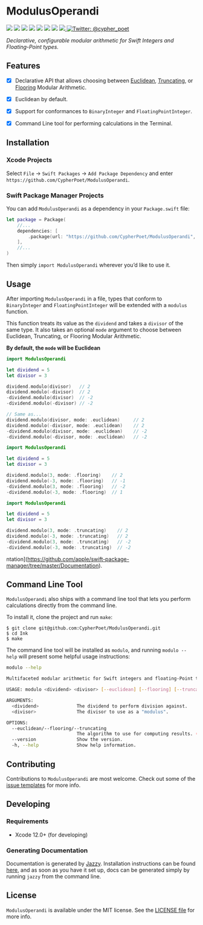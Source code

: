 # ModulusOperandi

<p>
    <img src="https://img.shields.io/badge/Swift-5.3-F06C33.svg" />
    <img src="https://img.shields.io/badge/iOS-13.0+-865EFC.svg" />
    <img src="https://img.shields.io/badge/iPadOS-13.0+-F65EFC.svg" />
    <img src="https://img.shields.io/badge/macOS-10.14+-179AC8.svg" />
    <img src="https://img.shields.io/badge/tvOS-13.0+-41465B.svg" />
    <img src="https://img.shields.io/badge/watchOS-6.0+-1FD67A.svg" />
    <img src="https://img.shields.io/badge/License-MIT-blue.svg" />
    <a href="https://github.com/apple/swift-package-manager">
      <img src="https://img.shields.io/badge/spm-compatible-brightgreen.svg?style=flat" />
    </a>
    <a href="https://twitter.com/cypher_poet">
        <img src="https://img.shields.io/badge/Contact-@cypher_poet-lightgrey.svg?style=flat" alt="Twitter: @cypher_poet" />
    </a>
</p>


<p align="center">

_Declarative, configurable modular arithmetic for Swift Integers and Floating-Point types._

<p />


<!-- [[ Header Screenshot ]] -->
<!-- ![ModulusOperandi Header Image](./Resources/Screenshots/header.png) -->


## Features

- [x] Declarative API that allows choosing between [Euclidean](https://en.wikipedia.org/wiki/Euclidean_division#Division_theorem), [Truncating](https://developer.apple.com/documentation/swift/float/2886166-truncatingremainder), or [Flooring](https://www.sololearn.com/Discuss/1453039/floor-division-and-modulo-operator) Modular Arithmetic.
- [x] Euclidean by default.
- [x] Support for conformances to `BinaryInteger`  and  `FloatingPointInteger`.
- [x] Command Line tool for performing calculations in the Terminal.


## Installation

### Xcode Projects

Select `File` -> `Swift Packages` -> `Add Package Dependency` and enter `https://github.com/CypherPoet/ModulusOperandi`.


### Swift Package Manager Projects

You can add `ModulusOperandi` as a dependency in your `Package.swift` file:

```swift
let package = Package(
    //...
    dependencies: [
        .package(url: "https://github.com/CypherPoet/ModulusOperandi", from: "0.1.0"),
    ],
    //...
)
```

Then simply `import ModulusOperandi` wherever you’d like to use it.


## Usage

After importing `ModulusOperandi` in a file, types that conform to `BinaryInteger`  and  `FloatingPointInteger` will be extended with a `modulus` function.

This function treats its value as the `dividend` and takes a `divisor` of the same type. It also takes an optional `mode` argument to choose between Euclidean, Truncating, or Flooring Modular Arithmetic.

**By default, the `mode` will be Euclidean**

```swift
import ModulusOperandi

let dividend = 5
let divisor = 3

dividend.modulo(divisor)   // 2
dividend.modulo(-divisor)  // 2
-dividend.modulo(divisor)  // -2
-dividend.modulo(-divisor) // -2

// Same as...
dividend.modulo(divisor, mode: .euclidean)     // 2
dividend.modulo(-divisor, mode: .euclidean)    // 2
-dividend.modulo(divisor, mode: .euclidean)    // -2
-dividend.modulo(-divisor, mode: .euclidean)   // -2
```

```swift
import ModulusOperandi

let dividend = 5
let divisor = 3

dividend.modulo(3, mode: .flooring)    // 2
dividend.modulo(-3, mode: .flooring)   // -1
-dividend.modulo(3, mode: .flooring)   // -2
-dividend.modulo(-3, mode: .flooring)  // 1
```

```swift
import ModulusOperandi

let dividend = 5
let divisor = 3

dividend.modulo(3, mode: .truncating)    // 2
dividend.modulo(-3, mode: .truncating)   // 2
-dividend.modulo(3, mode: .truncating)   // -2
-dividend.modulo(-3, mode: .truncating)  // -2
```



ntation](https://github.com/apple/swift-package-manager/tree/master/Documentation).

## Command Line Tool

`ModulusOperandi` also ships with a command line tool that lets you perform calculations directly from the command line.

To install it, clone the project and run `make`:

```
$ git clone git@github.com:CypherPoet/ModulusOperandi.git
$ cd Ink
$ make
```

The command line tool will be installed as `modulo`, and running `modulo --help` will present some helpful usage instructions:

```sh
modulo --help
```

```sh
Multifaceted modular arithmetic for Swift integers and floating-Point types

USAGE: modulo <dividend> <divisor> [--euclidean] [--flooring] [--truncating]

ARGUMENTS:
  <dividend>              The dividend to perform division against.
  <divisor>               The divisor to use as a "modulus".

OPTIONS:
  --euclidean/--flooring/--truncating
                          The algorithm to use for computing results. (default: euclidean)
  --version               Show the version.
  -h, --help              Show help information.
```


## Contributing

Contributions to `ModulusOperandi` are most welcome. Check out some of the [issue templates](./.github/ISSUE_TEMPLATE/) for more info.


## Developing

### Requirements

- Xcode 12.0+ (for developing)


### Generating Documentation

Documentation is generated by [Jazzy](https://github.com/realm/jazzy). Installation instructions can be found [here](https://github.com/realm/jazzy#installation), and as soon as you have it set up, docs can be generated simply by running `jazzy` from the command line.



## License

`ModulusOperandi` is available under the MIT license. See the [LICENSE file](./LICENSE) for more info.
